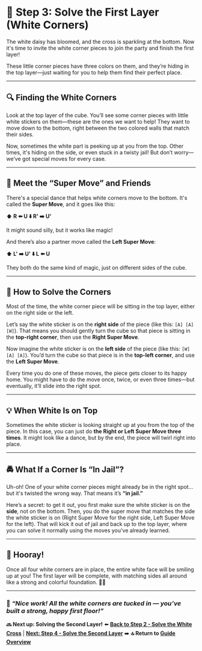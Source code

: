 # 🧩 Step 3: Solve the First Layer (White Corners)

The white daisy has bloomed, and the cross is sparkling at the bottom. Now it's time to invite the white corner pieces to join the party and finish the first layer!

These little corner pieces have three colors on them, and they’re hiding in the top layer—just waiting for you to help them find their perfect place.

---

## 🔍 Finding the White Corners

Look at the top layer of the cube. You’ll see some corner pieces with little white stickers on them—these are the ones we want to help! They want to move down to the bottom, right between the two colored walls that match their sides.

Now, sometimes the white part is peeking up at you from the top. Other times, it's hiding on the side, or even stuck in a twisty jail! But don’t worry—we’ve got special moves for every case.

---

## 🕺 Meet the “Super Move” and Friends

There's a special dance that helps white corners move to the bottom. It's called the **Super Move**, and it goes like this:

**⬆️ R ⬅️ U ⬇️ R' ➡️ U'**

It might sound silly, but it works like magic!

And there’s also a partner move called the **Left Super Move**:

**⬆️ L' ➡️ U' ⬇️ L ⬅️ U**

They both do the same kind of magic, just on different sides of the cube.

---

## 🎯 How to Solve the Corners

Most of the time, the white corner piece will be sitting in the top layer, either on the right side or the left.

Let’s say the white sticker is on the **right side** of the piece (like this: `[A] [A] [W]`). That means you should gently turn the cube so that piece is sitting in the **top-right corner**, then use the **Right Super Move**.

Now imagine the white sticker is on the **left side** of the piece (like this: `[W] [A] [A]`). You’d turn the cube so that piece is in the **top-left corner**, and use the **Left Super Move**.

Every time you do one of these moves, the piece gets closer to its happy home. You might have to do the move once, twice, or even three times—but eventually, it’ll slide into the right spot.

---

## 💡 When White Is on Top

Sometimes the white sticker is looking straight up at you from the top of the piece. In this case, you can just do **the Right or Left Super Move three times**. It might look like a dance, but by the end, the piece will twirl right into place.

---

## 🚔 What If a Corner Is “In Jail”?

Uh-oh! One of your white corner pieces might already be in the right spot… but it's twisted the wrong way. That means it’s **“in jail.”**

Here’s a secret: to get it out, you first make sure the white sticker is on the **side**, not on the bottom. Then, you do the super move that matches the side the white sticker is on (Right Super Move for the right side, Left Super Move for the left). That will kick it out of jail and back up to the top layer, where you can solve it normally using the moves you’ve already learned.

---

## 🎉 Hooray!

Once all four white corners are in place, the entire white face will be smiling up at you! The first layer will be complete, with matching sides all around like a strong and colorful foundation. 🧱🌈

---

### 🧩 _“Nice work! All the white corners are tucked in — you’ve built a strong, happy first floor!”_

**🔜 Next up: Solving the Second Layer!**
⬅️ [**Back to Step 2 - Solve the White Cross**](02_cross.md) | [**Next: Step 4 - Solve the Second Layer**](04_second_layer.md) ➡️
**🔝 Return to [Guide Overview](index.md)**